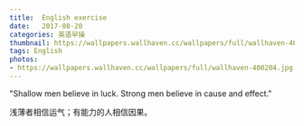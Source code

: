 ```yaml
---
title:  English exercise
date:   2017-08-20
categories: 英语早操
thumbnail: https://wallpapers.wallhaven.cc/wallpapers/full/wallhaven-400204.jpg
tags: English
photos:
- https://wallpapers.wallhaven.cc/wallpapers/full/wallhaven-400204.jpg
---
```


"Shallow men believe in luck. Strong men believe in cause and effect."
<p>浅薄者相信运气；有能力的人相信因果。</p>
